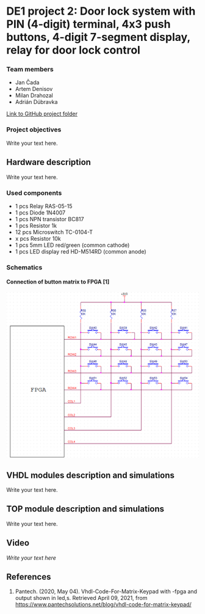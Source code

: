 # DE1 project 2: Door lock system with PIN (4-digit) terminal, 4x3 push buttons, 4-digit 7-segment display, relay for door lock control

### Team members

- Jan Čada
- Artem Denisov
- Milan Drahozal
- Adrián Dúbravka

[Link to GitHub project folder](http://github.com/xcadaj00/DE1_project)

### Project objectives

Write your text here.


## Hardware description

Write your text here.

### Used components

- 1 pcs Relay RAS-05-15 [](https://www.gme.cz/relras0515)
- 1 pcs Diode 1N4007 [](https://www.gme.cz/dioda-1n4007w)
- 1 pcs NPN transistor BC817 [](https://www.gme.cz/bipolarni-tranzistor-bc817-25-sot23)
- 1 pcs Resistor 1k [](https://www.gme.cz/r0805-1k0-5-yageo)
- 12 pcs Microswitch TC-0104-T [](https://www.gme.cz/tc-0104)
- x pcs Resistor 10k [](https://www.gme.cz/r0805-10k-5-yageo)
- 1 pcs 5mm LED red/green (common cathode) [](https://www.gme.cz/led-5mm-rg-cc-45-45-50-led-beg204)
- 1 pcs LED display red HD-M514RD (common anode) [](https://www.gme.cz/led-display-14-2mm-red-hd-m514rd)

### Schematics

#### Connection of button matrix to FPGA [1]

![](images/matrix.png)



## VHDL modules description and simulations

Write your text here.


## TOP module description and simulations

Write your text here.


## Video

*Write your text here*


## References

   1. Pantech. (2020, May 04). Vhdl-Code-For-Matrix-Keypad with -fpga and output shown in led,s. Retrieved April 09, 2021, from https://www.pantechsolutions.net/blog/vhdl-code-for-matrix-keypad/
